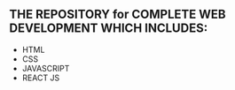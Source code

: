 ## THE REPOSITORY for COMPLETE WEB DEVELOPMENT WHICH INCLUDES:

 - HTML
 - CSS
 - JAVASCRIPT
 - REACT JS